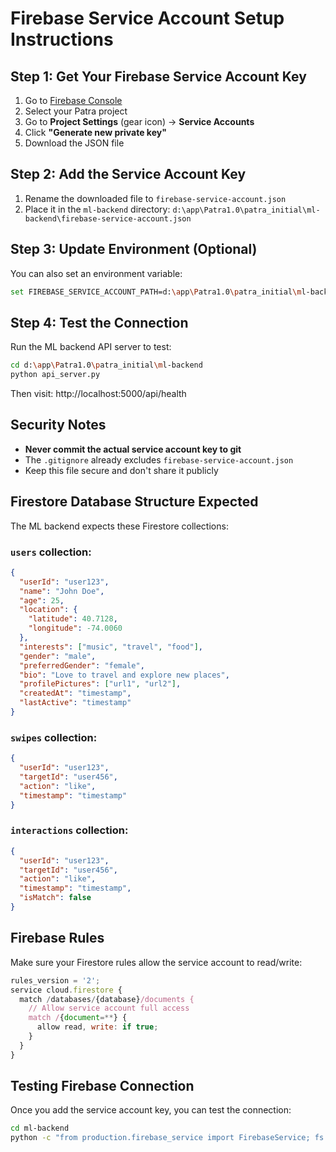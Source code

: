 # Firebase Service Account Setup Instructions

## Step 1: Get Your Firebase Service Account Key

1. Go to [Firebase Console](https://console.firebase.google.com/)
2. Select your Patra project
3. Go to **Project Settings** (gear icon) → **Service Accounts**
4. Click **"Generate new private key"**
5. Download the JSON file

## Step 2: Add the Service Account Key

1. Rename the downloaded file to `firebase-service-account.json`
2. Place it in the `ml-backend` directory: `d:\app\Patra1.0\patra_initial\ml-backend\firebase-service-account.json`

## Step 3: Update Environment (Optional)

You can also set an environment variable:
```bash
set FIREBASE_SERVICE_ACCOUNT_PATH=d:\app\Patra1.0\patra_initial\ml-backend\firebase-service-account.json
```

## Step 4: Test the Connection

Run the ML backend API server to test:
```bash
cd d:\app\Patra1.0\patra_initial\ml-backend
python api_server.py
```

Then visit: http://localhost:5000/api/health

## Security Notes

- **Never commit the actual service account key to git**
- The `.gitignore` already excludes `firebase-service-account.json`
- Keep this file secure and don't share it publicly

## Firestore Database Structure Expected

The ML backend expects these Firestore collections:

### `users` collection:
```json
{
  "userId": "user123",
  "name": "John Doe",
  "age": 25,
  "location": {
    "latitude": 40.7128,
    "longitude": -74.0060
  },
  "interests": ["music", "travel", "food"],
  "gender": "male",
  "preferredGender": "female",
  "bio": "Love to travel and explore new places",
  "profilePictures": ["url1", "url2"],
  "createdAt": "timestamp",
  "lastActive": "timestamp"
}
```

### `swipes` collection:
```json
{
  "userId": "user123",
  "targetId": "user456",
  "action": "like",
  "timestamp": "timestamp"
}
```

### `interactions` collection:
```json
{
  "userId": "user123",
  "targetId": "user456",
  "action": "like",
  "timestamp": "timestamp",
  "isMatch": false
}
```

## Firebase Rules

Make sure your Firestore rules allow the service account to read/write:

```javascript
rules_version = '2';
service cloud.firestore {
  match /databases/{database}/documents {
    // Allow service account full access
    match /{document=**} {
      allow read, write: if true;
    }
  }
}
```

## Testing Firebase Connection

Once you add the service account key, you can test the connection:

```bash
cd ml-backend
python -c "from production.firebase_service import FirebaseService; fs = FirebaseService(); fs.initialize(); print('Connected:', fs.is_connected())"
```